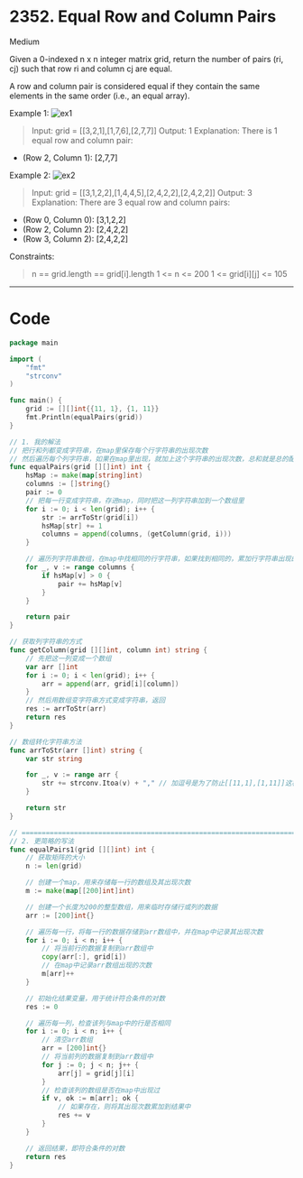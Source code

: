 # 2352. Equal Row and Column Pairs

Medium

Given a 0-indexed n x n integer matrix grid, return the number of pairs (ri, cj) such that row ri and column cj are equal.

A row and column pair is considered equal if they contain the same elements in the same order (i.e., an equal array).


Example 1:
![ex1](https://assets.leetcode.com/uploads/2022/06/01/ex1.jpg)
> Input: grid = [[3,2,1],[1,7,6],[2,7,7]]
Output: 1
Explanation: There is 1 equal row and column pair:
- (Row 2, Column 1): [2,7,7]

Example 2:
![ex2](https://assets.leetcode.com/uploads/2022/06/01/ex2.jpg)
> Input: grid = [[3,1,2,2],[1,4,4,5],[2,4,2,2],[2,4,2,2]]
Output: 3
Explanation: There are 3 equal row and column pairs:
- (Row 0, Column 0): [3,1,2,2]
- (Row 2, Column 2): [2,4,2,2]
- (Row 3, Column 2): [2,4,2,2]
 

Constraints:
> n == grid.length == grid[i].length
1 <= n <= 200
1 <= grid[i][j] <= 105

---

# Code
```go
package main

import (
	"fmt"
	"strconv"
)

func main() {
	grid := [][]int{{11, 1}, {1, 11}}
	fmt.Println(equalPairs(grid))
}

// 1. 我的解法
// 把行和列都变成字符串，在map里保存每个行字符串的出现次数
// 然后遍历每个列字符串，如果在map里出现，就加上这个字符串的出现次数，总和就是总的配对数。
func equalPairs(grid [][]int) int {
	hsMap := make(map[string]int)
	columns := []string{}
	pair := 0
	// 把每一行变成字符串，存进map，同时把这一列字符串加到一个数组里
	for i := 0; i < len(grid); i++ {
		str := arrToStr(grid[i])
		hsMap[str] += 1
		columns = append(columns, (getColumn(grid, i)))
	}

	// 遍历列字符串数组，在map中找相同的行字符串，如果找到相同的，累加行字符串出现的次数
	for _, v := range columns {
		if hsMap[v] > 0 {
			pair += hsMap[v]
		}
	}

	return pair
}

// 获取列字符串的方式
func getColumn(grid [][]int, column int) string {
	// 先把这一列变成一个数组
	var arr []int
	for i := 0; i < len(grid); i++ {
		arr = append(arr, grid[i][column])
	}
	// 然后用数组变字符串方式变成字符串，返回
	res := arrToStr(arr)
	return res
}

// 数组转化字符串方法
func arrToStr(arr []int) string {
	var str string

	for _, v := range arr {
		str += strconv.Itoa(v) + "," // 加逗号是为了防止[[11,1],[1,11]]这样前后交替变成字符串，都是“111”，分辨不出来的情况。
	}

	return str
}

// ============================================================================================================
// 2. 更简略的写法
func equalPairs1(grid [][]int) int {
	// 获取矩阵的大小
	n := len(grid)

	// 创建一个map，用来存储每一行的数组及其出现次数
	m := make(map[[200]int]int)

	// 创建一个长度为200的整型数组，用来临时存储行或列的数据
	arr := [200]int{}

	// 遍历每一行，将每一行的数据存储到arr数组中，并在map中记录其出现次数
	for i := 0; i < n; i++ {
		// 将当前行的数据复制到arr数组中
		copy(arr[:], grid[i])
		// 在map中记录arr数组出现的次数
		m[arr]++
	}

	// 初始化结果变量，用于统计符合条件的对数
	res := 0

	// 遍历每一列，检查该列与map中的行是否相同
	for i := 0; i < n; i++ {
		// 清空arr数组
		arr = [200]int{}
		// 将当前列的数据复制到arr数组中
		for j := 0; j < n; j++ {
			arr[j] = grid[j][i]
		}
		// 检查该列的数组是否在map中出现过
		if v, ok := m[arr]; ok {
			// 如果存在，则将其出现次数累加到结果中
			res += v
		}
	}

	// 返回结果，即符合条件的对数
	return res
}
```
